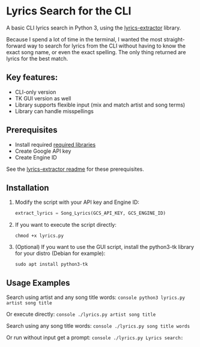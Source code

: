 # Lyrics Search for the CLI

A basic CLI lyrics search in Python 3, using the [lyrics-extractor](https://github.com/Techcatchers/PyLyrics-Extractor) library.

Because I spend a lot of time in the terminal, I wanted the most straight-forward way to search for lyrics from the CLI without having to know the exact song name, or even the exact spelling. The only thing returned are lyrics for the best match.

## Key features:

* CLI-only version
* TK GUI version as well
* Library supports flexible input (mix and match artist and song terms)
* Library can handle misspellings

## Prerequisites

* Install required [required libraries](https://github.com/Techcatchers/PyLyrics-Extractor/blob/master/README.md#installation)
* Create Google API key
* Create Engine ID

See the [lyrics-extractor readme](https://github.com/Techcatchers/PyLyrics-Extractor/blob/master/README.md#installation) for these prerequisites.

## Installation

1. Modify the script with your API key and Engine ID:
    ```python
    extract_lyrics = Song_Lyrics(GCS_API_KEY, GCS_ENGINE_ID)
    ```

2. If you want to execute the script directly:
    ```console
    chmod +x lyrics.py
    ```

3. (Optional) If you want to use the GUI script, install the python3-tk library for your distro (Debian for example):
    ```console
    sudo apt install python3-tk
    ```

## Usage Examples

Search using artist and any song title words:
    ```console
    python3 lyrics.py artist song title
    ```

Or execute directly:
    ```console
    ./lyrics.py artist song title
    ```

Search using any song title words:
    ```console
    ./lyrics.py song title words
    ```

Or run without input get a prompt:
    ```console
    ./lyrics.py
    Lyrics search:
    ```
